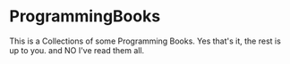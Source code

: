 # ProgrammingBooks
This is a Collections of some Programming Books. Yes that's it, the rest is up to you. and NO I've read them all. 
